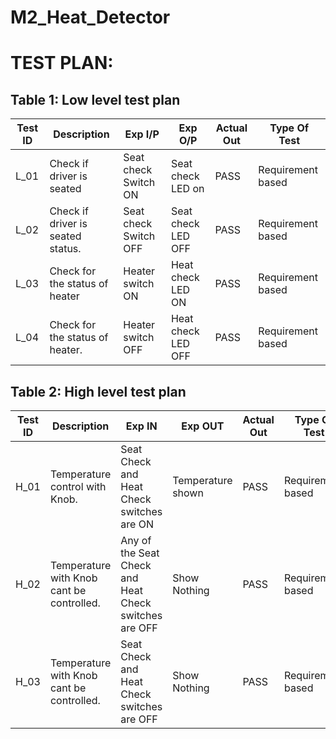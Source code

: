 # M2_Heat_Detector

# TEST PLAN:

## Table 1: Low level test plan

| **Test ID** | **Description**                                              | **Exp I/P**   | **Exp O/P** | **Actual Out** |**Type Of Test**  |    
|-------------|--------------------------------------------------------------|-------------- |-------------|----------------|------------------|
|  L_01       |Check if driver is seated                              |Seat check Switch ON|Seat check LED on | PASS          |Requirement based |
|  L_02       |Check if driver is seated status.                              |Seat check Switch OFF|Seat check LED OFF | PASS          |Requirement based |
|  L_03       |Check for the status of heater                                       |Heater switch ON|Heat check LED ON | PASS          |Requirement based |
|  L_04       |Check for the status of heater.                                      |Heater switch OFF|Heat check LED OFF | PASS          |Requirement based |



## Table 2: High level test plan

| **Test ID** | **Description**                                              | **Exp IN** | **Exp OUT** | **Actual Out** |**Type Of Test**  |    
|-------------|--------------------------------------------------------------|------------|-------------|----------------|------------------|
|  H_01       |Temperature control with Knob.                                | Seat Check and Heat Check switches are ON | Temperature shown| PASS         |Requirement based |
|  H_02       | Temperature  with Knob cant be controlled.                                |Any of the Seat Check and Heat Check switches are OFF |Show Nothing| PASS          |Requirement based |
|  H_03       | Temperature  with Knob cant be controlled.                                |Seat Check and Heat Check switches are OFF |Show Nothing| PASS          |Requirement based |
